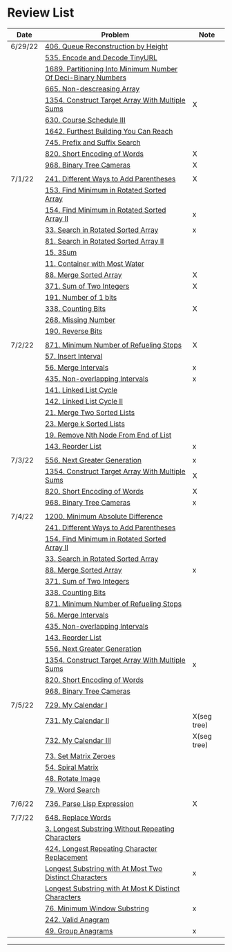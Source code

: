 # Review List

| Date    |  Problem                  |  Note  |
| ------  | ------------------------  | ------ |
| 6/29/22 | [406. Queue Reconstruction by Height](https://leetcode.cn/problems/queue-reconstruction-by-height/) |      |
|         | [535. Encode and Decode TinyURL](https://leetcode.cn/problems/encode-and-decode-tinyurl/) |           |
|         | [1689. Partitioning Into Minimum Number Of Deci-Binary Numbers](https://leetcode.cn/problems/partitioning-into-minimum-number-of-deci-binary-numbers/) |        |
|         | [665. Non-descreasing Array](https://leetcode.cn/problems/non-decreasing-array/) |         |
|         | [1354. Construct Target Array With Multiple Sums](https://leetcode.cn/problems/construct-target-array-with-multiple-sums/) |  X     |
|         | [630. Course Schedule III](https://leetcode.cn/problems/course-schedule-iii/) |   |
|         | [1642. Furthest Building You Can Reach](https://leetcode.com/problems/furthest-building-you-can-reach/) |    |
|        | [745. Prefix and Suffix Search](https://leetcode.cn/problems/prefix-and-suffix-search/) |  |
|        | [820. Short Encoding of Words](https://leetcode.cn/problems/short-encoding-of-words/) | X |
|        | [968. Binary Tree Cameras](https://leetcode.cn/problems/binary-tree-cameras/) | X |
| | | |
|7/1/22 | [241. Different Ways to Add Parentheses](https://leetcode.cn/problems/different-ways-to-add-parentheses/)  | X |
|       | [153. Find Minimum in Rotated Sorted Array](https://leetcode.cn/problems/find-minimum-in-rotated-sorted-array/) |  |
|       | [154. Find Minimum in Rotated Sorted Array II](https://leetcode.cn/problems/find-minimum-in-rotated-sorted-array-ii/) | x |
|       | [33. Search in Rotated Sorted Array](https://leetcode.cn/problems/search-in-rotated-sorted-array/) |  x  |
|       | [81. Search in Rotated Sorted Array II](https://leetcode.cn/problems/search-in-rotated-sorted-array-ii/) |  |
|       | [15. 3Sum](https://leetcode.cn/problems/3sum/) |  |
|       | [11. Container with Most Water](https://leetcode.cn/problems/container-with-most-water/) |  |
|       | [88. Merge Sorted Array](https://leetcode.cn/problems/merge-sorted-array/) | X |
|       | [371. Sum of Two Integers](https://leetcode.cn/problems/sum-of-two-integers/) | X |
|       | [191. Number of 1 bits](https://leetcode.cn/problems/number-of-1-bits/) |  |
|       | [338. Counting Bits](https://leetcode.cn/problems/counting-bits/) | X |
|       | [268. Missing Number](https://leetcode.cn/problems/missing-number) |  |
|       | [190. Reverse Bits](https://leetcode.cn/problems/reverse-bits/) |  |
|   |   |    |
| 7/2/22 | [871. Minimum Number of Refueling Stops](https://leetcode.cn/problems/minimum-number-of-refueling-stops/) | X |
|        | [57. Insert Interval](https://leetcode.cn/problems/insert-interval/) |   |
|        | [56. Merge Intervals](https://leetcode.cn/problems/merge-intervals/) | x  |
|        | [435. Non-overlapping Intervals](https://leetcode.cn/problems/non-overlapping-intervals/) | x |
|        | [141. Linked List Cycle](https://leetcode.cn/problems/linked-list-cycle/) |    |
|        | [142. Linked List Cycle II](https://leetcode.cn/problems/linked-list-cycle-ii/) |   |
|        | [21. Merge Two Sorted Lists](https://leetcode.cn/problems/merge-two-sorted-lists/) |  |
|        | [23. Merge k Sorted Lists](https://leetcode.cn/problems/merge-k-sorted-lists/) |    |
|        | [19. Remove Nth Node From End of List](https://leetcode.cn/problems/remove-nth-node-from-end-of-list/) |   |
|       | [143. Reorder List](https://leetcode.cn/problems/reorder-list/) |  x   |
|   |   |   |
| 7/3/22 | [556. Next Greater Generation](https://leetcode.cn/problems/next-greater-element-iii/) | x  |
|         | [1354. Construct Target Array With Multiple Sums](https://leetcode.cn/problems/construct-target-array-with-multiple-sums/) |  X     |
|        | [820. Short Encoding of Words](https://leetcode.cn/problems/short-encoding-of-words/) | X |
|        | [968. Binary Tree Cameras](https://leetcode.cn/problems/binary-tree-cameras/) | x |
| | | |
| 7/4/22 | [1200. Minimum Absolute Difference](https://leetcode.cn/problems/minimum-absolute-difference/) |   |
|        | [241. Different Ways to Add Parentheses](https://leetcode.cn/problems/different-ways-to-add-parentheses/)  |  |
|       | [154. Find Minimum in Rotated Sorted Array II](https://leetcode.cn/problems/find-minimum-in-rotated-sorted-array-ii/) |  |
|       | [33. Search in Rotated Sorted Array](https://leetcode.cn/problems/search-in-rotated-sorted-array/) |   |
|       | [88. Merge Sorted Array](https://leetcode.cn/problems/merge-sorted-array/) | x |
|       | [371. Sum of Two Integers](https://leetcode.cn/problems/sum-of-two-integers/) |  |
|       | [338. Counting Bits](https://leetcode.cn/problems/counting-bits/) |  |
|       | [871. Minimum Number of Refueling Stops](https://leetcode.cn/problems/minimum-number-of-refueling-stops/) |  |
|        | [56. Merge Intervals](https://leetcode.cn/problems/merge-intervals/) |   |
|        | [435. Non-overlapping Intervals](https://leetcode.cn/problems/non-overlapping-intervals/) |  |
|       | [143. Reorder List](https://leetcode.cn/problems/reorder-list/) |     |
|       | [556. Next Greater Generation](https://leetcode.cn/problems/next-greater-element-iii/) |   |
|         | [1354. Construct Target Array With Multiple Sums](https://leetcode.cn/problems/construct-target-array-with-multiple-sums/) |  x     |
|        | [820. Short Encoding of Words](https://leetcode.cn/problems/short-encoding-of-words/) |  |
|        | [968. Binary Tree Cameras](https://leetcode.cn/problems/binary-tree-cameras/) |   |
| | | |
| 7/5/22 | [729. My Calendar I](https://leetcode.cn/problems/my-calendar-i/) |  |
|        | [731. My Calendar II](https://leetcode.cn/problems/my-calendar-ii/) | X(seg tree) |
|        | [732. My Calendar III](https://leetcode.cn/problems/my-calendar-iii/) | X(seg tree) |
|        | [73. Set Matrix Zeroes](https://leetcode.cn/problems/set-matrix-zeroes/) |  |
|        | [54. Spiral Matrix](https://leetcode.cn/problems/spiral-matrix/) |  |
|        | [48. Rotate Image](https://leetcode.cn/problems/rotate-image/) |  |
|        | [79. Word Search](https://leetcode.cn/problems/word-search/) |  |
| | | |
| 7/6/22 | [736. Parse Lisp Expression](https://leetcode.cn/problems/parse-lisp-expression/) | X |
| | | |
| 7/7/22 | [648. Replace Words](https://leetcode.cn/problems/replace-words/) |  |
|        | [3. Longest Substring Without Repeating Characters](https://leetcode.cn/problems/longest-substring-without-repeating-characters/) | |
|        | [424. Longest Repeating Character Replacement](https://leetcode.cn/problems/longest-repeating-character-replacement/) | |
|        | [Longest Substring with At Most Two Distinct Characters](https://www.lintcode.com/problem/longest-substring-with-at-most-two-distinct-characters/description) | x |
|        | [Longest Substring with At Most K Distinct Characters](https://www.lintcode.com/problem/386/) | |
|        | [76. Minimum Window Substring](https://leetcode.cn/problems/minimum-window-substring/) | x |
|        | [242. Valid Anagram](https://leetcode.cn/problems/valid-anagram/) | |
|        | [49. Group Anagrams](https://leetcode.cn/problems/group-anagrams/) | x |


---
